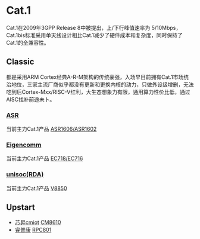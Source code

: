 # Cat.1

Cat.1在2009年3GPP Release 8中被提出，上/下行峰值速率为 5/10Mbps，Cat.1bis标准采用单天线设计相比Cat.1减少了硬件成本和复杂度，同时保持了Cat.1的全兼容性。

## Classic

都是采用ARM Cortex经典A-R-M架构的传统豪强，入场早目前拥有Cat.1市场统治地位，三家主流厂商似乎都没有更新和更换内核的动力，只做外设级增删，无法吃到后Cortex-Mxx/RISC-V红利，大生态想象力有限，通用算力性价比低，通过AISC找补前途未卜。

### [ASR](https://www.asrmicro.com/)

当前主力Cat.1产品 [ASR1606/ASR1602](https://github.com/SoCXin/ASR1606)

### [Eigencomm](http://www.eigencomm.com/)

当前主力Cat.1产品 [EC718/EC716](https://github.com/SoCXin/EC718)


### [unisoc(RDA)](https://www.unisoc.com/)

当前主力Cat.1产品 [V8850](https://github.com/SoCXin/V8850)


## Upstart

* [芯昇cmiot](https://www.xinshengcmiot.cn/) [CM8610](https://github.com/SoCXin/CM8610)
* [睿普康](http://www.rpcom-micro.com/) [RPC801](https://github.com/SoCXin/RPC801)
